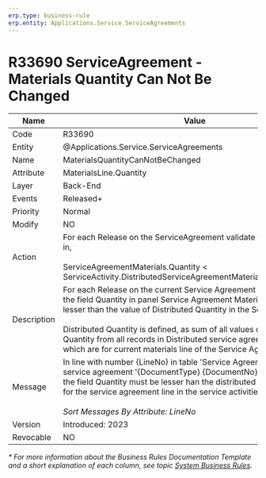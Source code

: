 ```yaml
---
erp.type: business-rule
erp.entity: Applications.Service.ServiceAgreements
---
```


# R33690 ServiceAgreement - Materials Quantity Can Not Be Changed

| Name | Value |
| ---- | ----- |
| Code | R33690 |
| Entity | @Applications.Service.ServiceAgreements |
| Name | MaterialsQuantityCanNotBeChanged |
| Attribute | MaterialsLine.Quantity |
| Layer | Back-End |
| Events | Released+ |
| Priority | Normal |
| Modify | NO |
| Action | For each Release on the ServiceAgreement validate that the old value in, <br> <br> ServiceAgreementMaterials.Quantity < <br> ServiceActivity.DistributedServiceAgreementMaterials.AgreedQuantity |
| Description| For each Release on the current Service Agreement the old value in the field Quantity in panel Service Agreement Materials, must be lesser than the value of Distributed Quantity in the Service Activity. <br><br> Distributed Quantity is defined, as sum of all values of the field Agreed Quantity from all records in Distributed service agreement materials, which are for current materials line of the Service Agreement.|
| Message | In line with number {LineNo} in table \'Service Agreement Materials\' in service agreement \'{DocumentType} {DocumentNo}\'  the old value in the field Quantity must be lesser han the distributed agreed quantities for the service agreement line in the service activities.<br><br> *Sort Messages By Attribute: LineNo* |
| Version | Introduced: 2023 |
| Revocable | NO |

*\* For more information about the Business Rules Documentation Template and a short explanation of each column, see
topic [System Business Rules](../templates/template-description-system-business-rules.md).*
